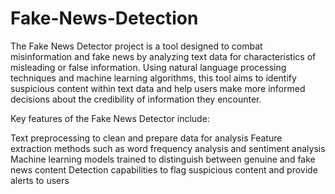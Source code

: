 # Fake-News-Detection

The Fake News Detector project is a tool designed to combat misinformation and fake news by analyzing text data for characteristics of misleading or false information. Using natural language processing techniques and machine learning algorithms, this tool aims to identify suspicious content within text data and help users make more informed decisions about the credibility of information they encounter.


Key features of the Fake News Detector include:

Text preprocessing to clean and prepare data for analysis
Feature extraction methods such as word frequency analysis and sentiment analysis
Machine learning models trained to distinguish between genuine and fake news content
Detection capabilities to flag suspicious content and provide alerts to users
